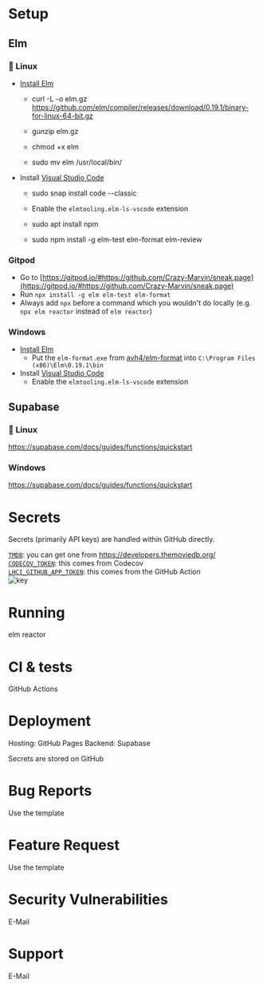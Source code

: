 # Setup

## Elm

### 🐧 Linux
- [Install Elm](https://github.com/elm/compiler/blob/master/installers/linux/README.md)

  - curl -L -o elm.gz https://github.com/elm/compiler/releases/download/0.19.1/binary-for-linux-64-bit.gz

  - gunzip elm.gz

  - chmod +x elm

  - sudo mv elm /usr/local/bin/

- Install [Visual Studio Code](https://code.visualstudio.com/)

  - sudo snap install code --classic

  - Enable the ```elmtooling.elm-ls-vscode``` extension

  - sudo apt install npm

  - sudo npm install -g elm-test elm-format elm-review

### Gitpod

- Go to [https://gitpod.io/#https://github.com/Crazy-Marvin/sneak.page](https://gitpod.io/#https://github.com/Crazy-Marvin/sneak.page)
- Run `npx install -g elm elm-test elm-format`
- Always add `npx` before a command which you wouldn't do locally (e.g. `npx elm reactor` instead of `elm reactor`)


### Windows

 - [Install Elm](https://github.com/elm/compiler/releases/download/0.19.1/installer-for-windows.exe)
    - Put the ```elm-format.exe``` from [avh4/elm-format](https://github.com/avh4/elm-format/releases) into ```C:\Program Files (x86)\Elm\0.19.1\bin```
 - Install [Visual Studio Code](https://code.visualstudio.com/) 
    - Enable the ```elmtooling.elm-ls-vscode``` extension

## Supabase

### 🐧 Linux

https://supabase.com/docs/guides/functions/quickstart

### Windows

https://supabase.com/docs/guides/functions/quickstart

# Secrets

Secrets (primarily API keys) are handled within GitHub directly.

[`TMDB`](https://developers.themoviedb.org/3/getting-started/introduction): you can get one from https://developers.themoviedb.org/   
[`CODECOV_TOKEN`](https://about.codecov.io/): this comes from Codecov  
[`LHCI_GITHUB_APP_TOKEN`](https://github.com/treosh/lighthouse-ci-action): this comes from the GitHub Action  
![key](https://user-images.githubusercontent.com/15004217/153264623-1ed3afb6-3a68-4db8-9900-46fa397ed35a.PNG)

# Running

elm reactor

# CI & tests

GitHub Actions

# Deployment

Hosting: GitHub Pages
Backend: Supabase

Secrets are stored on GitHub

# Bug Reports

Use the template

# Feature Request

Use the template

# Security Vulnerabilities

E-Mail

# Support

E-Mail

